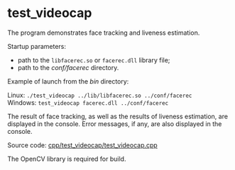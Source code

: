 # test_videocap

The program demonstrates face tracking and liveness estimation.

Startup parameters:

* path to the `libfacerec.so` or `facerec.dll` library file;
* path to the *conf/facerec* directory.

Example of launch from the *bin* directory:

Linux: `./test_videocap ../lib/libfacerec.so ../conf/facerec`  
Windows: `test_videocap facerec.dll ../conf/facerec`  

The result of face tracking, as well as the results of liveness estimation, are displayed in the console. Error messages, if any, are also displayed in the console.

Source code: [cpp/test_videocap/test_videocap.cpp](../../../examples/cpp/test_videocap/test_videocap.cpp)

The OpenCV library is required for build.
